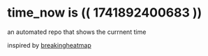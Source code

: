 # time_now is (( 1741892400683 ))

an automated repo that shows the currnent time

inspired by [breakingheatmap](https://github.com/breakingheatmap/breakingheatmap)